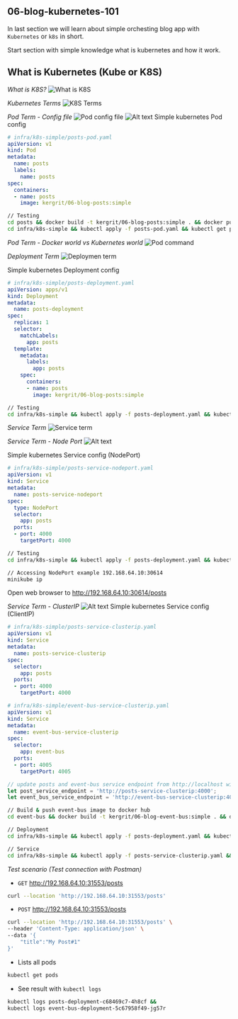 ## 06-blog-kubernetes-101

In last section we will learn about simple orchesting blog app with `Kubernetes` or `k8s` in short.

Start section with simple knowledge what is kubernetes and how it work.

## What is Kubernetes (Kube or K8S)
*What is K8S?*
![What is K8S](what-is-k8s.png)

*Kubernetes Terms*
![K8S Terms](k8s-terms.png)


*Pod Term - Config file*
![Pod config file](pod-term.png)
![Alt text](pod-start.png)
Simple kubernetes Pod config
```yaml
# infra/k8s-simple/posts-pod.yaml
apiVersion: v1
kind: Pod
metadata:
  name: posts
  labels:
    name: posts
spec:
  containers:
  - name: posts
    image: kergrit/06-blog-posts:simple
```

```sh
// Testing 
cd posts && docker build -t kergrit/06-blog-posts:simple . && docker push kergrit/06-blog-posts:simple
cd infra/k8s-simple && kubectl apply -f posts-pod.yaml && kubectl get pods
```

*Pod Term - Docker world vs Kubernetes world*
![Pod command](docker-vs-k8s-world.png)

*Deployment Term*
![Deploymen term](deployment-term.png)

Simple kubernetes Deployment config
```yaml
# infra/k8s-simple/posts-deployment.yaml
apiVersion: apps/v1
kind: Deployment
metadata:
  name: posts-deployment
spec:
  replicas: 1
  selector:
    matchLabels:
      app: posts
  template:
    metadata:
      labels:
        app: posts
    spec:
      containers:
      - name: posts
        image: kergrit/06-blog-posts:simple
```

```sh
// Testing 
cd infra/k8s-simple && kubectl apply -f posts-deployment.yaml && kubectl get deployments
```

*Service Term*
![Service term](service-term.png)

*Service Term - Node Port*
![Alt text](service-clusterip-nodeport.png)

Simple kubernetes Service config (NodePort)
```yaml
# infra/k8s-simple/posts-service-nodeport.yaml
apiVersion: v1
kind: Service
metadata:
  name: posts-service-nodeport
spec:
  type: NodePort
  selector:
    app: posts
  ports:
  - port: 4000
    targetPort: 4000
```
```sh
// Testing
cd infra/k8s-simple && kubectl apply -f posts-deployment.yaml && kubectl apply -f posts-service-nodeport.yaml && kubectl get services

// Accessing NodePort example 192.168.64.10:30614
minikube ip
```
Open web browser to http://192.168.64.10:30614/posts

*Service Term - ClusterIP*
![Alt text](service-clusterip.png)
Simple kubernetes Service config (ClientIP)
```yaml
# infra/k8s-simple/posts-service-clusterip.yaml
apiVersion: v1
kind: Service
metadata:
  name: posts-service-clusterip
spec:
  selector:
    app: posts
  ports:
  - port: 4000
    targetPort: 4000

# infra/k8s-simple/event-bus-service-clusterip.yaml
apiVersion: v1
kind: Service
metadata:
  name: event-bus-service-clusterip
spec:
  selector:
    app: event-bus
  ports:
  - port: 4005
    targetPort: 4005
```

```js
// update posts and event-bus service endpoint from http://localhost with http://ClusterIP NAME
let post_service_endpoint = 'http://posts-service-clusterip:4000';
let event_bus_service_endpoint = 'http://event-bus-service-clusterip:4005';
```

```sh
// Build & push event-bus image to docker hub
cd event-bus && docker build -t kergrit/06-blog-event-bus:simple . && docker push kergrit/06-blog-event-bus:simple

// Deployment
cd infra/k8s-simple && kubectl apply -f posts-deployment.yaml && kubectl apply -f event-bus-deployment.yaml && kubectl get deployments

// Service
cd infra/k8s-simple && kubectl apply -f posts-service-clusterip.yaml && kubectl apply -f event-bus-service-clusterip.yaml && kubectl get services
```

*Test scenario (Test connection with Postman)*
- `GET` http://192.168.64.10:31553/posts
```sh
curl --location 'http://192.168.64.10:31553/posts'
```
- `POST` http://192.168.64.10:31553/posts
```sh
curl --location 'http://192.168.64.10:31553/posts' \
--header 'Content-Type: application/json' \
--data '{
    "title":"My Post#1"
}'
```
- Lists all pods
```sh
kubectl get pods
```
- See result with `kubectl logs`
```sh 
kubectl logs posts-deployment-c68469c7-4h8cf && 
kubectl logs event-bus-deployment-5c67958f49-jg57r
```
